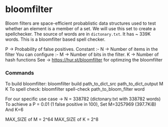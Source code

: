 # bloomfilter

Bloom filters are space-efficient probablistic data structures used to test whether an element
is a member of a set. We will use this set to create a spellchecker.
The source of words are in `dictonary.txt`. It has ~ 339K words.
This is a bloomfilter based spell checker.

P -> Probability of false positives.
Constant :-
N -> Number of items in the filter
You can configure :-
M -> Number of bits in the filter.
K -> Number of hash functions
See ->  https://hur.st/bloomfilter for optimzing the bloomfilter

### Commands

To build bloomfilter: bloomfilter build path_to_dict_src path_to_dict_output M K
To spell check: bloomfilter spell-check path_to_bloom_filter word


For our specific use case ->
N = 338782 (dictonary.txt with 338782 words)
To achieve a P = 0.01 (1 false positive in 100),
Set M=3257969 (397.7KiB)
And K=6

MAX_SIZE of M = 2^64
MAX_SIZE of K = 2^8
